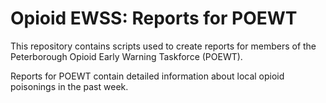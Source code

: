 # Opioid EWSS: Reports for POEWT

This repository contains scripts used to create reports for members of the Peterborough Opioid Early Warning Taskforce (POEWT).  

Reports for POEWT contain detailed information about local opioid poisonings in the past week.

